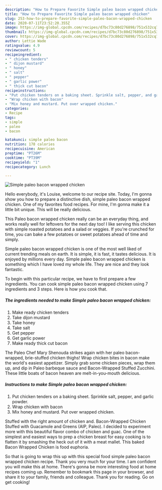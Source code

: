 ```yaml
---
description: "How to Prepare Favorite Simple paleo bacon wrapped chicken"
title: "How to Prepare Favorite Simple paleo bacon wrapped chicken"
slug: 253-how-to-prepare-favorite-simple-paleo-bacon-wrapped-chicken
date: 2020-07-11T23:52:20.355Z
image: https://img-global.cpcdn.com/recipes/d7bc73c80d276898/751x532cq70/simple-paleo-bacon-wrapped-chicken-recipe-main-photo.jpg
thumbnail: https://img-global.cpcdn.com/recipes/d7bc73c80d276898/751x532cq70/simple-paleo-bacon-wrapped-chicken-recipe-main-photo.jpg
cover: https://img-global.cpcdn.com/recipes/d7bc73c80d276898/751x532cq70/simple-paleo-bacon-wrapped-chicken-recipe-main-photo.jpg
author: Lettie Wade
ratingvalue: 4.9
reviewcount: 5
recipeingredient:
- " chicken tenders"
- " dijon mustard"
- " honey"
- " salt"
- " pepper"
- " garlic power"
- " thick cut bacon"
recipeinstructions:
- "Put chicken tenders on a baking sheet. Sprinkle salt, pepper, and garlic powder."
- "Wrap chicken with bacon"
- "Mix honey and mustard. Put over wrapped chicken."
categories:
- Recipe
tags:
- simple
- paleo
- bacon

katakunci: simple paleo bacon 
nutrition: 178 calories
recipecuisine: American
preptime: "PT26M"
cooktime: "PT39M"
recipeyield: "1"
recipecategory: Lunch

---
```



![Simple paleo bacon wrapped chicken](https://img-global.cpcdn.com/recipes/d7bc73c80d276898/751x532cq70/simple-paleo-bacon-wrapped-chicken-recipe-main-photo.jpg)

Hello everybody, it's Louise, welcome to our recipe site. Today, I'm gonna show you how to prepare a distinctive dish, simple paleo bacon wrapped chicken. One of my favorites food recipes. For mine, I'm gonna make it a little bit unique. This will be really delicious.

This Paleo bacon wrapped chicken really can be an everyday thing, and works really well for leftovers for the next day too! I like serving this chicken with simple roasted potatoes and a salad or veggies. If you&#39;re crunched for time, you can bake a few potatoes or sweet potatoes ahead of time and simply.

Simple paleo bacon wrapped chicken is one of the most well liked of current trending meals on earth. It is simple, it is fast, it tastes delicious. It is enjoyed by millions every day. Simple paleo bacon wrapped chicken is something which I have loved my whole life. They are nice and they look fantastic.


To begin with this particular recipe, we have to first prepare a few ingredients. You can cook simple paleo bacon wrapped chicken using 7 ingredients and 3 steps. Here is how you cook that.

##### The ingredients needed to make Simple paleo bacon wrapped chicken:

1. Make ready  chicken tenders
1. Take  dijon mustard
1. Take  honey
1. Take  salt
1. Get  pepper
1. Get  garlic power
1. Make ready  thick cut bacon


The Paleo Chef Mary Shenouda strikes again with her paleo bacon-wrapped, brie-stuffed chicken thighs! Wrap chicken bites in bacon make the world&#39;s easiest appetizer. Simply grab some chicken pieces, wrap them up, and dip in Paleo barbeque sauce and Bacon-Wrapped Stuffed Zucchini. These little boats of bacon heaven are melt-in-you-mouth delicious. 

##### Instructions to make Simple paleo bacon wrapped chicken:

1. Put chicken tenders on a baking sheet. Sprinkle salt, pepper, and garlic powder.
1. Wrap chicken with bacon
1. Mix honey and mustard. Put over wrapped chicken.


Stuffed with the right amount of chicken and. Bacon-Wrapped Chicken Stuffed with Guacamole and Greens (AIP, Paleo). I decided to experiment more with this beautiful flavor combo of chicken and guac. One of the simplest and easiest ways to prep a chicken breast for easy cooking is to flatten it by smashing the heck out of it with a meat mallet. This baked Bacon Wrapped Chicken is food euphoria. 

So that is going to wrap this up with this special food simple paleo bacon wrapped chicken recipe. Thank you very much for your time. I am confident you will make this at home. There's gonna be more interesting food at home recipes coming up. Remember to bookmark this page in your browser, and share it to your family, friends and colleague. Thank you for reading. Go on get cooking!
